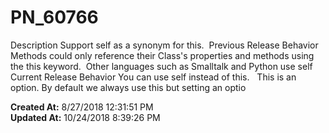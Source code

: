 # PN_60766

Description Support self as a synonym for this.  Previous Release Behavior Methods could only reference their Class's properties and methods using the this keyword.  Other languages such as Smalltalk and Python use self  Current Release Behavior You can use self instead of this.   This is an option. By default we always use this but setting an optio  

**Created At:** 8/27/2018 12:31:51 PM  
**Updated At:** 10/24/2018 8:39:26 PM  

